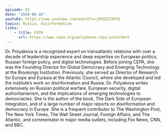 ```yaml
---
episode: 82
date: "2020-06-16"
youtube: https://www.youtube.com/watch?v=jDF8ZIChPXI
topics: Russia, disinformation
links:
    - title: CEPA
      url: https://www.cepa.org/polyakova-cepa-president
---
```

Dr. Polyakova is a recognized expert on transatlantic relations with over a decade of leadership experience and deep expertise on European politics, Russian foreign policy, and digital technologies. Before joining CEPA, she was the Founding Director for Global Democracy and Emerging Technology at the Brookings Institution. Previously, she served as Director of Research for Europe and Eurasia at the Atlantic Council, where she developed and led the institute’s work on disinformation and Russia. Dr. Polyakova writes extensively on Russian political warfare, European security, digital authoritarianism, and the implications of emerging technologies to democracies. She is the author of the book, The Dark Side of European Integration, and of a large number of major reports on disinformation and democracy in Europe. She is a frequent contributor to The Washington Post, The New York Times, The Wall Street Journal, Foreign Affairs, and The Atlantic, and commentator in major media outlets, including Fox News, CNN, and BBC.
